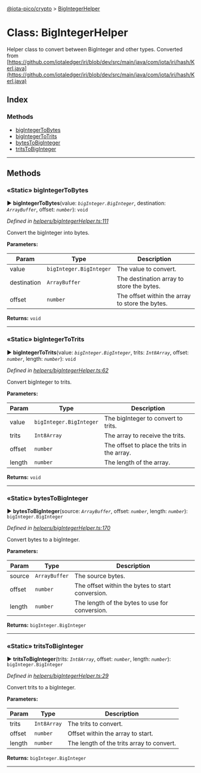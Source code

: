 [@iota-pico/crypto](../README.md) > [BigIntegerHelper](../classes/bigintegerhelper.md)



# Class: BigIntegerHelper


Helper class to convert between BigInteger and other types. Converted from [https://github.com/iotaledger/iri/blob/dev/src/main/java/com/iota/iri/hash/Kerl.java](https://github.com/iotaledger/iri/blob/dev/src/main/java/com/iota/iri/hash/Kerl.java)

## Index

### Methods

* [bigIntegerToBytes](bigintegerhelper.md#bigintegertobytes)
* [bigIntegerToTrits](bigintegerhelper.md#bigintegertotrits)
* [bytesToBigInteger](bigintegerhelper.md#bytestobiginteger)
* [tritsToBigInteger](bigintegerhelper.md#tritstobiginteger)



---
## Methods
<a id="bigintegertobytes"></a>

### «Static» bigIntegerToBytes

► **bigIntegerToBytes**(value: *`bigInteger.BigInteger`*, destination: *`ArrayBuffer`*, offset: *`number`*): `void`



*Defined in [helpers/bigIntegerHelper.ts:111](https://github.com/iotaeco/iota-pico-crypto/blob/30ef3d6/src/helpers/bigIntegerHelper.ts#L111)*



Convert the bigInteger into bytes.


**Parameters:**

| Param | Type | Description |
| ------ | ------ | ------ |
| value | `bigInteger.BigInteger`   |  The value to convert. |
| destination | `ArrayBuffer`   |  The destination array to store the bytes. |
| offset | `number`   |  The offset within the array to store the bytes. |





**Returns:** `void`





___

<a id="bigintegertotrits"></a>

### «Static» bigIntegerToTrits

► **bigIntegerToTrits**(value: *`bigInteger.BigInteger`*, trits: *`Int8Array`*, offset: *`number`*, length: *`number`*): `void`



*Defined in [helpers/bigIntegerHelper.ts:62](https://github.com/iotaeco/iota-pico-crypto/blob/30ef3d6/src/helpers/bigIntegerHelper.ts#L62)*



Convert bigInteger to trits.


**Parameters:**

| Param | Type | Description |
| ------ | ------ | ------ |
| value | `bigInteger.BigInteger`   |  The bigInteger to convert to trits. |
| trits | `Int8Array`   |  The array to receive the trits. |
| offset | `number`   |  The offset to place the trits in the array. |
| length | `number`   |  The length of the array. |





**Returns:** `void`





___

<a id="bytestobiginteger"></a>

### «Static» bytesToBigInteger

► **bytesToBigInteger**(source: *`ArrayBuffer`*, offset: *`number`*, length: *`number`*): `bigInteger.BigInteger`



*Defined in [helpers/bigIntegerHelper.ts:170](https://github.com/iotaeco/iota-pico-crypto/blob/30ef3d6/src/helpers/bigIntegerHelper.ts#L170)*



Convert bytes to a bigInteger.


**Parameters:**

| Param | Type | Description |
| ------ | ------ | ------ |
| source | `ArrayBuffer`   |  The source bytes. |
| offset | `number`   |  The offset within the bytes to start conversion. |
| length | `number`   |  The length of the bytes to use for conversion. |





**Returns:** `bigInteger.BigInteger`





___

<a id="tritstobiginteger"></a>

### «Static» tritsToBigInteger

► **tritsToBigInteger**(trits: *`Int8Array`*, offset: *`number`*, length: *`number`*): `bigInteger.BigInteger`



*Defined in [helpers/bigIntegerHelper.ts:29](https://github.com/iotaeco/iota-pico-crypto/blob/30ef3d6/src/helpers/bigIntegerHelper.ts#L29)*



Convert trits to a bigInteger.


**Parameters:**

| Param | Type | Description |
| ------ | ------ | ------ |
| trits | `Int8Array`   |  The trits to convert. |
| offset | `number`   |  Offset within the array to start. |
| length | `number`   |  The length of the trits array to convert. |





**Returns:** `bigInteger.BigInteger`





___


